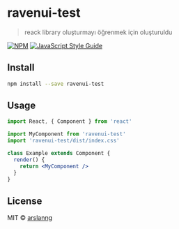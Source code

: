 # ravenui-test

> reack library oluşturmayı öğrenmek için oluşturuldu

[![NPM](https://img.shields.io/npm/v/ravenui-test.svg)](https://www.npmjs.com/package/ravenui-test) [![JavaScript Style Guide](https://img.shields.io/badge/code_style-standard-brightgreen.svg)](https://standardjs.com)

## Install

```bash
npm install --save ravenui-test
```

## Usage

```jsx
import React, { Component } from 'react'

import MyComponent from 'ravenui-test'
import 'ravenui-test/dist/index.css'

class Example extends Component {
  render() {
    return <MyComponent />
  }
}
```

## License

MIT © [arslanng](https://github.com/arslanng)
